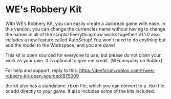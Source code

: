 # WE's Robbery Kit
With WE’s Robbery Kit, you can easily create a Jailbreak game with ease. In this version, you can change the currencies name without having to change the names in all of the scripts! Everything now works together! v1.1.0 also includes a new feature called AutoSetup! You won’t need to do anything but add the model to the Workspace, and you are done!

This kit is open sourced for everyone to use, but please do not claim your work as your own. 
It is optional to give me credit. (WEcompany on Roblox)

For help and support, reply to this: https://devforum.roblox.com/t/wes-robbery-kit-open-sourced/875009

the kit also has a standalone .rbxm file, which you can convert to a .rbxl file or add directly to your game. It also includes some of the kits included. 
